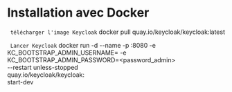 # Installation avec Docker
` télécharger l'image Keycloak`
docker pull quay.io/keycloak/keycloak:latest

` Lancer Keycloak`
docker run -d --name <name-container> -p <port>:8080 -e KC_BOOTSTRAP_ADMIN_USERNAME=<admin> -e KC_BOOTSTRAP_ADMIN_PASSWORD=<password_admin> \
--restart unless-stopped \
quay.io/keycloak/keycloak:<version> \
start-dev
